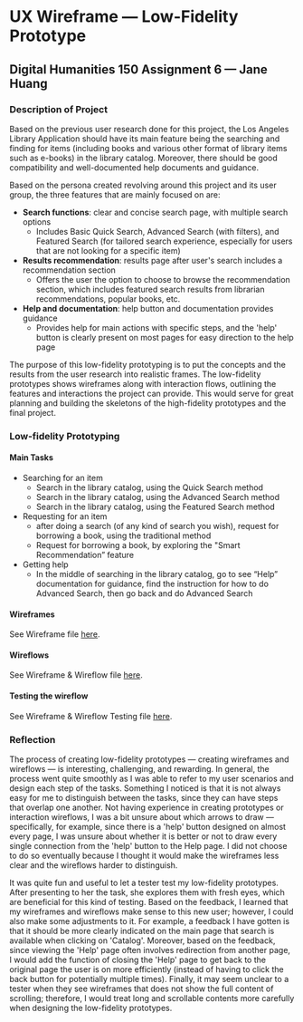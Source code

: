 # UX Wireframe — Low-Fidelity Prototype
## Digital Humanities 150 Assignment 6 — Jane Huang

### Description of Project

Based on the previous user research done for this project, the Los Angeles Library Application should have its main feature being the searching and finding for items (including books and various other format of library items such as e-books) in the library catalog. Moreover, there should be good compatibility and well-documented help documents and guidance. 

Based on the persona created revolving around this project and its user group, the three features that are mainly focused on are:
* **Search functions**: clear and concise search page, with multiple search options
  * Includes Basic Quick Search, Advanced Search (with filters), and Featured Search (for tailored search experience, especially for users that are not looking for a specific item)
* **Results recommendation**: results page after user's search includes a recommendation section
  * Offers the user the option to choose to browse the recommendation section, which includes featured search results from librarian recommendations, popular books, etc.
* **Help and documentation**: help button and documentation provides guidance
  * Provides help for main actions with specific steps, and the 'help' button is clearly present on most pages for easy direction to the help page

The purpose of this low-fidelity prototyping is to put the concepts and the results from the user research into realistic frames. The low-fidelity prototypes shows wireframes along with interaction flows, outlining the features and interactions the project can provide. This would serve for great planning and building the skeletons of the high-fidelity prototypes and the final project.


### Low-fidelity Prototyping

#### Main Tasks
* Searching for an item
  * Search in the library catalog, using the Quick Search method
  * Search in the library catalog, using the Advanced Search method
  * Search in the library catalog, using the Featured Search method
* Requesting for an item
  * after doing a search (of any kind of search you wish), request for borrowing a book, using the traditional method
  * Request for borrowing a book, by exploring the "Smart Recommendation” feature
* Getting help
  * In the middle of searching in the library catalog, go to see “Help” documentation for guidance, find the instruction for how to do Advanced Search, then go back and do Advanced Search

#### Wireframes

See Wireframe file [here](https://drive.google.com/file/d/1Kaf3VNYo0DGDC5CmoMKtcFh_HuiHyfsR/view?usp=sharing).

#### Wireflows

See Wireframe & Wireflow file [here](https://drive.google.com/file/d/1omSRt5C8popWNKk9K1nMekOCUszNV1Pl/view?usp=sharing).

#### Testing the wireflow

See Wireframe & Wireflow Testing file [here](https://drive.google.com/file/d/15Ddxf99yfsznVtcWkqkmULE__XLF_Q-7/view?usp=sharing).


### Reflection

The process of creating low-fidelity prototypes — creating wireframes and wireflows — is interesting, challenging, and rewarding. In general, the process went quite smoothly as I was able to refer to my user scenarios and design each step of the tasks. Something I noticed is that it is not always easy for me to distinguish between the tasks, since they can have steps that overlap one another. Not having experience in creating prototypes or interaction wireflows, I was a bit unsure about which arrows to draw — specifically, for example, since there is a 'help' button designed on almost every page, I was unsure about whether it is better or not to draw every single connection from the 'help' button to the Help page. I did not choose to do so eventually because I thought it would make the wireframes less clear and the wireflows harder to distinguish.

It was quite fun and useful to let a tester test my low-fidelity prototypes. After presenting to her the task, she explores them with fresh eyes, which are beneficial for this kind of testing. Based on the feedback, I learned that my wireframes and wireflows make sense to this new user; however, I could also make some adjustments to it. For example, a feedback I have gotten is that it should be more clearly indicated on the main page that search is available when clicking on 'Catalog'. Moreover, based on the feedback, since viewing the 'Help' page often involves redirection from another page, I would add the function of closing the 'Help' page to get back to the original page the user is on more efficiently (instead of having to click the back button for potentially multiple times). Finally, it may seem unclear to a tester when they see wireframes that does not show the full content of scrolling; therefore, I would treat long and scrollable contents more carefully when designing the low-fidelity prototypes.

